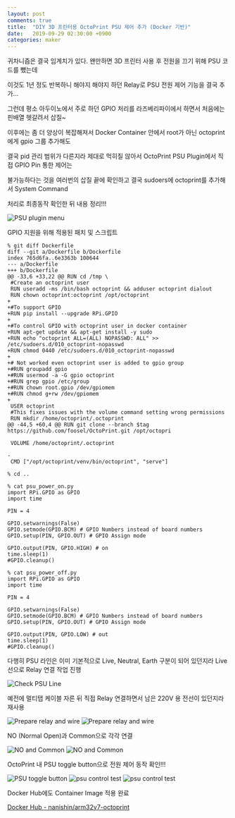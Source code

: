 ```yaml
---
layout: post
comments: true
title:  "DIY 3D 프린터용 OctoPrint PSU 제어 추가 (Docker 기반)"
date:   2019-09-29 02:30:00 +0900
categories: maker
---
```

귀차니즘은 결국 임계치가 있다. 왠만하면 3D 프린터 사용 후 전원을 끄기 위해 PSU 코드를 뺐는데

이것도 1년 정도 반복하니 해야지 해야지 하던 Relay로 PSU 전원 제어 기능을 결국 추가...

그런데 평소 아두이노에서 주로 하던 GPIO 처리를 라즈베리파이에서 하면서 처음에는 핀배열 헷갈려서 삽질~

이후에는 좀 더 양상이 복잡해져서 Docker Container 안에서 root가 아닌 octoprint에게 gpio 그룹 추가해도

결국 pid 관리 범위가 다른지라 제대로 먹히질 않아서 OctoPrint PSU Plugin에서 직접 GPIO Pin 통한 제어는

불가능하다는 것을 여러번의 삽질 끝에 확인하고 결국 sudoers에 octoprint를 추가해서 System Command

처리로 최종동작 확인한 뒤 내용 정리!!!

![PSU plugin menu](/assets/psu_plugin_menu.png)

GPIO 지원을 위해 적용된 패치 및 스크립트 
```shell
% git diff Dockerfile
diff --git a/Dockerfile b/Dockerfile
index 765d6fa..6e3363b 100644
--- a/Dockerfile
+++ b/Dockerfile
@@ -33,6 +33,22 @@ RUN cd /tmp \
 #Create an octoprint user
 RUN useradd -ms /bin/bash octoprint && adduser octoprint dialout
 RUN chown octoprint:octoprint /opt/octoprint
+
+#To support GPIO
+RUN pip install --upgrade RPi.GPIO
+
+#To control GPIO with octoprint user in docker container
+RUN apt-get update && apt-get install -y sudo
+RUN echo "octoprint ALL=(ALL) NOPASSWD: ALL" >> /etc/sudoers.d/010_octoprint-nopasswd
+RUN chmod 0440 /etc/sudoers.d/010_octoprint-nopasswd
+
+# Not worked even octoprint user is added to gpio group
+#RUN groupadd gpio
+#RUN usermod -a -G gpio octoprint
+#RUN grep gpio /etc/group
+#RUN chown root.gpio /dev/gpiomem
+#RUN chmod g+rw /dev/gpiomem
+
 USER octoprint
 #This fixes issues with the volume command setting wrong permissions
 RUN mkdir /home/octoprint/.octoprint
@@ -44,5 +60,4 @@ RUN git clone --branch $tag https://github.com/foosel/OctoPrint.git /opt/octopri

 VOLUME /home/octoprint/.octoprint

-
 CMD ["/opt/octoprint/venv/bin/octoprint", "serve"]

% cd ..

% cat psu_power_on.py 
import RPi.GPIO as GPIO
import time

PIN = 4 

GPIO.setwarnings(False)
GPIO.setmode(GPIO.BCM) # GPIO Numbers instead of board numbers
GPIO.setup(PIN, GPIO.OUT) # GPIO Assign mode

GPIO.output(PIN, GPIO.HIGH) # on
time.sleep(1)
#GPIO.cleanup()

% cat psu_power_off.py 
import RPi.GPIO as GPIO
import time

PIN = 4 

GPIO.setwarnings(False)
GPIO.setmode(GPIO.BCM) # GPIO Numbers instead of board numbers
GPIO.setup(PIN, GPIO.OUT) # GPIO Assign mode

GPIO.output(PIN, GPIO.LOW) # out
time.sleep(1)
#GPIO.cleanup()
```

다행히 PSU 라인은 이미 기본적으로 Live, Neutral, Earth 구분이 되어 있던지라 Live 선으로 Relay 연결 작업 진행

![Check PSU Line](/assets/20190928_101608.png)

예전에 멀티탭 케이블 자른 뒤 직접 Relay 연결하면서 남은 220V 용 전선이 있던지라 재사용

![Prepare relay and wire](/assets/20190928_102644.png)
![Prepare relay and wire](/assets/20190928_103230.png)

NO (Normal Open)과 Common으로 각각 연결

![NO and Common](/assets/20190928_103538.png)
![NO and Common](/assets/20190928_103835.png)

OctoPrint 내 PSU toggle button으로 전원 제어 동작 확인!!!

![PSU toggle button](/assets/psu_toggle_button.png)
![psu control test](/assets/20190929_021510.png)
![psu control test](/assets/20190929_021504.png)

Docker Hub에도 Container Image 적용 완료

[Docker Hub - nanishin/arm32v7-octoprint](https://cloud.docker.com/repository/docker/nanishin/arm32v7-octoprint)
